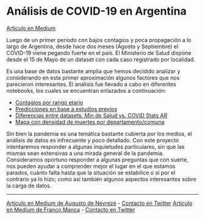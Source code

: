 # Análisis de COVID-19 en Argentina

[Articulo en Medium]()

Luego de un primer período con bajos contagios y poca propagación a lo largo de Argentina, desde hace dos meses (Agosto y Septiembre) el COVID-19 viene pegando fuerte en el país. El Ministerio de Salud dispone desde el 15 de Mayo de un dataset con cada caso registrado por localidad.

Es una base de datos bastante amplia que hemos decidido analizar y considerando en esta primer aproximación algunos factores que nos parecieron interesantes. El análisis fue llevado a cabo en diferentes notebooks, los cuales se encuentran enlazados a continuación:

- [Contagios por rango etario]()
- [Predicciones en base a estudios previos]()
- [Diferencias entre datasets: Min de Salud vs. COVID Stats AR]()
- [Mapa con densidad de muertes por departamento/comuna]()

Sin bien la pandemia es una temática bastante cubierta por los medios, el análisis de datos es infrecuente y poco detallado. Con este proyecto intentaremos responder a algunas inquietudes particulares, sin que las mismas sean extensivas a una mirada general de la pandemia. Consideramos oportuno responder a algunas preguntas que con suerte, nos pueden ayudar a comprender mejor el lugar en el que estamos parados, cuánto falta hasta que la situación se estabilice o si por el contrario ya lo hizo; como así también algunos aspectos interesantes sobre la carga de datos.


----------------
[Articulo en Medium de Augusto de Nevrezé]() - [Contacto en Twitter]()
[Articulo en Medium de Franco Manca]() - [Contacto en Twitter]()